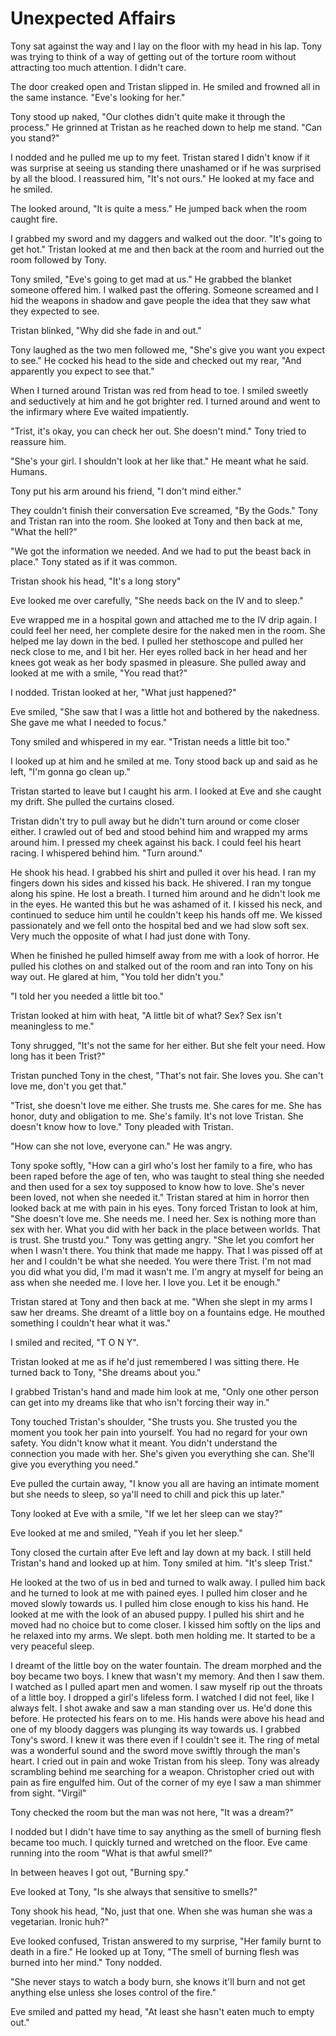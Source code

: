# Unexpected Affairs

Tony sat against the way and I lay on the floor with my head in his lap.  Tony was trying to think of a way of getting out of the torture room without attracting too much attention.  I didn't care.

The door creaked open and Tristan slipped in.  He smiled and frowned all in the same instance.  "Eve's looking for her."  

Tony stood up naked, "Our clothes didn't quite make it through the process."  He grinned at Tristan as he reached down to help me stand.  "Can you stand?"

I nodded and he pulled me up to my feet.  Tristan stared I didn't know if it was surprise at seeing us standing there unashamed or if he was surprised by all the blood.  I reassured him, "It's not ours."   He looked at my face and he smiled.  

The looked around, "It is quite a mess."  He jumped back when the room caught fire.  

I grabbed my sword and my daggers and walked out the door.  "It's going to get hot."  Tristan looked at me and then back at the room and hurried out the room followed by Tony.  

Tony smiled, "Eve's going to get mad at us."  He grabbed the blanket someone offered him.  I walked past the offering.  Someone screamed and I hid the weapons in shadow and gave people the idea that they saw what they expected to see.  

Tristan blinked, "Why did she fade in and out."  

Tony laughed as the two men followed me, "She's give you want you expect to see."  He cocked his head to the side and checked out my rear, "And apparently you expect to see that."

When I turned around Tristan was red from head to toe.  I smiled sweetly and seductively at him and he got brighter red.  I turned around and went to the infirmary where Eve waited impatiently.

"Trist, it's okay, you can check her out.  She doesn't mind."  Tony tried to reassure him.

"She's your girl.  I shouldn't look at her like that."  He meant what he said.  Humans.

Tony put his arm around his friend, "I don't mind either."

They couldn't finish their conversation Eve screamed, "By the Gods."  Tony and Tristan ran into the room.  She looked at Tony and then back at me, "What the hell?"

"We got the information we needed.  And we had to put the beast back in place."  Tony stated as if it was common.

Tristan shook his head, "It's a long story"

Eve looked me over carefully, "She needs back on the IV and to sleep."

Eve wrapped me in a hospital gown and attached me to the IV drip again.  I could feel her need, her complete desire for the naked men in the room.  She helped me lay down in the bed.  I pulled her stethoscope and pulled her neck close to me, and I bit her.  Her eyes rolled back in her head and her knees got weak as her body spasmed in pleasure.  She pulled away and looked at me with a smile, "You read that?"

I nodded.  Tristan looked at her, "What just happened?"

Eve smiled, "She saw that I was a little hot and bothered by the nakedness.  She gave me what I needed to focus."

Tony smiled and whispered in my ear.  "Tristan needs a little bit too."

I looked up at him and he smiled at me.   Tony stood back up and said as he left, "I'm gonna go clean up."

Tristan started to leave but I caught his arm.  I looked at Eve and she caught my drift.  She pulled the curtains closed.

Tristan didn't try to pull away but he didn't turn around or come closer either.  I crawled out of bed and stood behind him and wrapped my arms around him.  I pressed my cheek against his back. I could feel his heart racing.  I whispered behind him.  "Turn around."

He shook his head.  I grabbed his shirt and pulled it over his head.  I ran my fingers down his sides and kissed his back.  He shivered.  I ran my tongue along his spine.  He lost a breath.  I turned him around and he didn't look me in the eyes.  He wanted this but he was ashamed of it.  I kissed his neck, and continued to seduce him until he couldn't keep his hands off me.  We kissed passionately and we fell onto the hospital bed and we had slow soft sex.  Very much the opposite of what I had just done with Tony.

When he finished he pulled himself away from me with a look of horror.  He pulled his clothes on and stalked out of the room and ran into Tony on his way out.  He glared at him, "You told her didn't you."

"I told her you needed a little bit too."

Tristan looked at him with heat, "A little bit of what?  Sex?  Sex isn't meaningless to me."

Tony shrugged, "It's not the same for her either.  But she felt your need.  How long has it been Trist?"

Tristan punched Tony in the chest, "That's not fair.  She loves you.  She can't love me, don't you get that."

"Trist, she doesn't love me either.  She trusts me.  She cares for me.  She has honor, duty and obligation to me.  She's family.  It's not love Tristan.  She doesn't know how to love."  Tony pleaded with Tristan.

"How can she not love, everyone can."  He was angry.

Tony spoke softly, "How can a girl who's lost her family to a fire, who has been raped before the age of ten, who was taught to steal thing she needed and then used for a sex toy supposed to know how to love.  She's never been loved, not when she needed it."  Tristan stared at him in horror then looked back at me with pain in his eyes.  Tony forced Tristan to look at him, "She doesn't love me.  She needs me.  I need her.   Sex is nothing more than sex with her.  What you did with her back in the place between worlds. That is trust.  She trustd you."   Tony was getting angry.  "She let you comfort her when I wasn't there.  You think that made me happy.  That I was pissed off at her and I couldn't be what she needed.  You were there Trist.  I'm not mad you did what you did, I'm mad it wasn't me.  I'm angry at myself for being an ass when she needed me.  I love her.  I love you.  Let it be enough."

Tristan stared at Tony and then back at me.  "When she slept in my arms I saw her dreams.  She dreamt of a little boy on a fountains edge.  He mouthed something I couldn't hear what it was."

I smiled and recited, "T O N Y".

Tristan looked at me as if he'd just remembered I was sitting there.  He turned back to Tony, "She dreams about you."

I grabbed Tristan's hand and made him look at me, "Only one other person can get into my dreams like that who isn't forcing their way in."

Tony touched Tristan's shoulder, "She trusts you.  She trusted you the moment you took her pain into yourself.  You had no regard for your own safety.  You didn't know what it meant.  You didn't understand the connection you made with her.  She's given you everything she can.  She'll give you everything you need."

Eve pulled the curtain away, "I know you all are having an intimate moment but she needs to sleep, so ya'll need to chill and pick this up later."

Tony looked at Eve with a smile, "If we let her sleep can we stay?"  

Eve looked at me and smiled, "Yeah if you let her sleep."

Tony closed the curtain after Eve left and lay down at my back.  I still held Tristan's hand and looked up at him.  Tony smiled at him.  "It's sleep Trist."

He looked at the two of us in bed and turned to walk away.  I pulled him back and he turned to look at me with pained eyes.  I pulled him closer and he moved slowly towards us.  I pulled him close enough to kiss his hand.  He looked at me with the look of an abused puppy.  I pulled his shirt and he moved had no choice but to come closer.  I kissed him softly on the lips and he relaxed into my arms.  We slept.   both men holding me. It started to be a very peaceful sleep.

I dreamt of the little boy on the water fountain.  The dream morphed and the boy became two boys.  I knew that wasn't my memory.  And then I saw them.  I watched as I pulled apart men and women.  I saw myself rip out the throats of a little boy.  I dropped a girl's lifeless form.  I watched I did not feel, like I always felt.  I shot awake and saw a man standing over us.  He'd done this before.  He protected his fears on to me.  His hands were above his head and one of my bloody daggers was plunging its way towards us.  I grabbed Tony's sword.  I knew it was there even if I couldn't see it.  The ring of metal was a wonderful sound and the sword move swiftly through the man's heart.  I cried out in pain and woke Tristan from his sleep.  Tony was already scrambling behind me searching for a weapon.  Christopher cried out with pain as fire engulfed him.    Out of the corner of my eye I saw a man shimmer from sight.  "Virgil"  

Tony checked the room but the man was not here, "It was a dream?"

I nodded but I didn't have time to say anything as the smell of burning flesh became too much.  I quickly turned and wretched on the floor.  Eve came running into the room "What is that awful smell?"

In between heaves I got out, "Burning spy."

Eve looked at Tony, "Is she always that sensitive to smells?"

Tony shook his head, "No, just that one.  When she was human she was a vegetarian.  Ironic huh?"

Eve looked confused, Tristan answered to my surprise, "Her family burnt to death in a fire."  He looked up at Tony, "The smell of burning flesh was burned into her mind."  Tony nodded.  

"She never stays to watch a body burn, she knows it'll burn and not get anything else unless she loses control of the fire."

Eve smiled and patted my head, "At least she hasn't eaten much to empty out."


